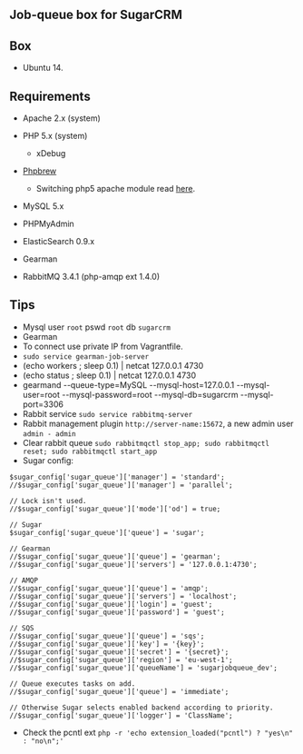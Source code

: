 ## Job-queue box for SugarCRM

## Box
* Ubuntu 14.

## Requirements
* Apache 2.x (system)
* PHP 5.x (system)
  * xDebug
* [Phpbrew](https://github.com/phpbrew/phpbrew)
  * Switching php5 apache module read [here](https://github.com/phpbrew/phpbrew/wiki/Cookbook#apache2-support).
* MySQL 5.x
* PHPMyAdmin
* ElasticSearch 0.9.x

* Gearman
* RabbitMQ 3.4.1 (php-amqp ext 1.4.0)

## Tips
* Mysql user `root` pswd `root` db `sugarcrm` 
* Gearman
 * To connect use private IP from Vagrantfile.
 * `sudo service gearman-job-server`
 * (echo workers ; sleep 0.1) | netcat 127.0.0.1 4730
 * (echo status ; sleep 0.1) | netcat 127.0.0.1 4730
 * gearmand --queue-type=MySQL  --mysql-host=127.0.0.1 --mysql-user=root --mysql-password=root --mysql-db=sugarcrm --mysql-port=3306
* Rabbit service `sudo service rabbitmq-server`
* Rabbit management plugin `http://server-name:15672`, a new admin user `admin - admin`
* Clear rabbit queue `sudo rabbitmqctl stop_app; sudo rabbitmqctl reset; sudo rabbitmqctl start_app`
* Sugar config:
```
$sugar_config['sugar_queue']['manager'] = 'standard';
//$sugar_config['sugar_queue']['manager'] = 'parallel';

// Lock isn't used.
//$sugar_config['sugar_queue']['mode']['od'] = true;

// Sugar
$sugar_config['sugar_queue']['queue'] = 'sugar';

// Gearman
//$sugar_config['sugar_queue']['queue'] = 'gearman';
//$sugar_config['sugar_queue']['servers'] = '127.0.0.1:4730';

// AMQP
//$sugar_config['sugar_queue']['queue'] = 'amqp';
//$sugar_config['sugar_queue']['servers'] = 'localhost';
//$sugar_config['sugar_queue']['login'] = 'guest';
//$sugar_config['sugar_queue']['password'] = 'guest';

// SQS
//$sugar_config['sugar_queue']['queue'] = 'sqs';
//$sugar_config['sugar_queue']['key'] = '{key}';
//$sugar_config['sugar_queue']['secret'] = '{secret}';
//$sugar_config['sugar_queue']['region'] = 'eu-west-1';
//$sugar_config['sugar_queue']['queueName'] = 'sugarjobqueue_dev';

// Queue executes tasks on add.
//$sugar_config['sugar_queue']['queue'] = 'immediate';

// Otherwise Sugar selects enabled backend according to priority.
//$sugar_config['sugar_queue']['logger'] = 'ClassName';

```
* Check the pcntl ext `php -r 'echo extension_loaded("pcntl") ? "yes\n" : "no\n";'`
